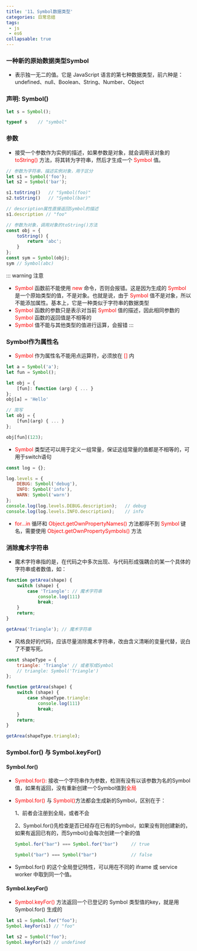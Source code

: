 ```yaml
---
title: '11、Symbol数据类型'
categories: 日常总结
tags:
 - js
 - es6
collapsable: true
---
```


### 一种新的原始数据类型Symbol
- 表示独一无二的值。它是 JavaScript 语言的第七种数据类型，前六种是：undefined、null、Boolean、String、Number、Object

### 声明: Symbol()
```js
let s = Symbol();

typeof s    // "symbol"
```

### 参数
- 接受一个参数作为实例的描述，如果参数是对象，就会调用该对象的<font color='red'> toString() </font>方法，将其转为字符串，然后才生成一个<font color='red'> Symbol </font>值。
```js
// 参数为字符串，描述实例对象，用于区分
let s1 = Symbol('foo');     
let s2 = Symbol('bar');     

s1.toString()   // "Symbol(foo)"
s2.toString()   // "Symbol(bar)"

// description属性直接返回Symbol的描述
s1.description // "foo"

// 参数为对象，调用对象的toString()方法
const obj = {
    toString() {
        return 'abc';
    }
};
const sym = Symbol(obj);    
sym // Symbol(abc)


```

::: warning 注意
- <font color='red'> Symbol </font>函数前不能使用<font color='red'> new </font>命令，否则会报错。这是因为生成的<font color='red'> Symbol </font>是一个原始类型的值，不是对象。也就是说，由于<font color='red'> Symbol </font>值不是对象，所以不能添加属性。基本上，它是一种类似于字符串的数据类型
- <font color='red'> Symbol </font>函数的参数只是表示对当前<font color='red'> Symbol </font>值的描述，因此相同参数的<font color='red'> Symbol </font>函数的返回值是不相等的
- <font color='red'> Symbol </font>值不能与其他类型的值进行运算，会报错
:::

###  Symbol作为属性名
- <font color='red'> Symbol </font>作为属性名不能用点运算符，必须放在<font color='red'> [] </font>内
```js
let a = Symbol('a');
let fun = Symbol();

let obj = {
    [fun]: function (arg) { ... }
};
obj[a] = 'Hello'

// 简写
let obj = {
    [fun](arg) { ... }
};

obj[fun](123);
```
- <font color='red'> Symbol </font>类型还可以用于定义一组常量，保证这组常量的值都是不相等的，可用于switch语句
```js
const log = {};

log.levels = {
    DEBUG: Symbol('debug'),
    INFO: Symbol('info'),
    WARN: Symbol('warn')
};
console.log(log.levels.DEBUG.description);   // debug
console.log(log.levels.INFO.description);    // info
```
- <font color='red'> for...in </font>循环和<font color='red'> Object.getOwnPropertyNames() </font>方法都得不到<font color='red'> Symbol </font>键名，需要使用<font color='red'> Object.getOwnPropertySymbols() </font>方法

### 消除魔术字符串
- 魔术字符串指的是，在代码之中多次出现、与代码形成强耦合的某一个具体的字符串或者数值，如：
```js
function getArea(shape) {
    switch (shape) {
        case 'Triangle': // 魔术字符串
            console.log(111)
            break;
    }
    return;
}

getArea('Triangle'); // 魔术字符串
```

- 风格良好的代码，应该尽量消除魔术字符串，改由含义清晰的变量代替，说白了不要写死。
```js
const shapeType = {
    triangle: 'Triangle' // 或者写成Symbol
    // triangle: Symbol('Triangle')
};

function getArea(shape) {
    switch (shape) {
        case shapeType.triangle:
            console.log(111)
            break;
    }
    return;
}

getArea(shapeType.triangle);
```

### Symbol.for() 与 Symbol.keyFor()
#### Symbol.for()
- <font color='red'> Symbol.for(): </font>接收一个字符串作为参数，检测有没有以该参数为名的Symbol值，如果有返回，没有重新创建一个Symbol值到<font color='red'>全局</font>
- <font color='red'> Symbol.for() </font>与<font color='red'> Symbol()</font>方法都会生成新的Symbol，区别在于：

    1、前者会注册到全局，或者不会

    2、Symbol.for()先检查是否已经存在已有的Symbol，如果没有则创建新的，如果有返回已有的，而Symbol()会每次创建一个新的值
    ```js
    Symbol.for("bar") === Symbol.for("bar")     // true

    Symbol("bar") === Symbol("bar")             // false
    ```
- Symbol.for() 的这个全局登记特性，可以用在不同的 iframe 或 service worker 中取到同一个值。

#### Symbol.keyFor()
- <font color='red'> Symbol.keyFor() </font>方法返回一个已登记的 Symbol 类型值的key，就是用 Symbol.for() 生成的
```js
let s1 = Symbol.for("foo");
Symbol.keyFor(s1) // "foo"

let s2 = Symbol("foo");
Symbol.keyFor(s2) // undefined
```